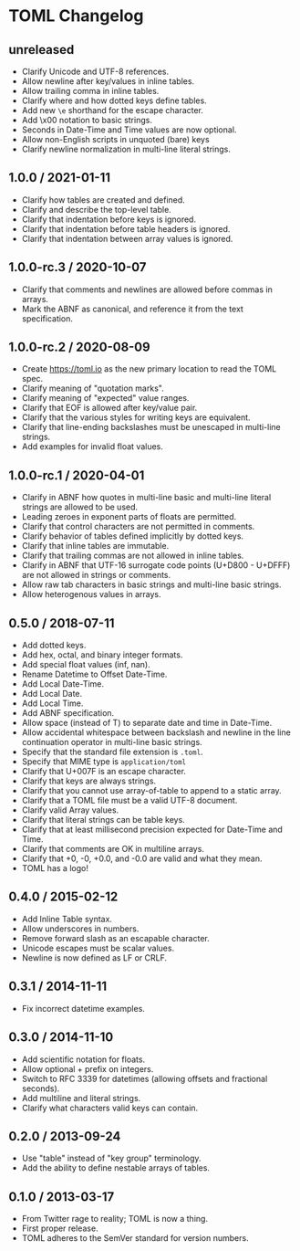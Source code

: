 # TOML Changelog

## unreleased

- Clarify Unicode and UTF-8 references.
- Allow newline after key/values in inline tables.
- Allow trailing comma in inline tables.
- Clarify where and how dotted keys define tables.
- Add new `\e` shorthand for the escape character.
- Add \x00 notation to basic strings.
- Seconds in Date-Time and Time values are now optional.
- Allow non-English scripts in unquoted (bare) keys
- Clarify newline normalization in multi-line literal strings.

## 1.0.0 / 2021-01-11

- Clarify how tables are created and defined.
- Clarify and describe the top-level table.
- Clarify that indentation before keys is ignored.
- Clarify that indentation before table headers is ignored.
- Clarify that indentation between array values is ignored.

## 1.0.0-rc.3 / 2020-10-07

- Clarify that comments and newlines are allowed before commas in arrays.
- Mark the ABNF as canonical, and reference it from the text specification.

## 1.0.0-rc.2 / 2020-08-09

- Create https://toml.io as the new primary location to read the TOML spec.
- Clarify meaning of "quotation marks".
- Clarify meaning of "expected" value ranges.
- Clarify that EOF is allowed after key/value pair.
- Clarify that the various styles for writing keys are equivalent.
- Clarify that line-ending backslashes must be unescaped in multi-line strings.
- Add examples for invalid float values.

## 1.0.0-rc.1 / 2020-04-01

- Clarify in ABNF how quotes in multi-line basic and multi-line literal strings
  are allowed to be used.
- Leading zeroes in exponent parts of floats are permitted.
- Clarify that control characters are not permitted in comments.
- Clarify behavior of tables defined implicitly by dotted keys.
- Clarify that inline tables are immutable.
- Clarify that trailing commas are not allowed in inline tables.
- Clarify in ABNF that UTF-16 surrogate code points (U+D800 - U+DFFF) are not
  allowed in strings or comments.
- Allow raw tab characters in basic strings and multi-line basic strings.
- Allow heterogenous values in arrays.

## 0.5.0 / 2018-07-11

- Add dotted keys.
- Add hex, octal, and binary integer formats.
- Add special float values (inf, nan).
- Rename Datetime to Offset Date-Time.
- Add Local Date-Time.
- Add Local Date.
- Add Local Time.
- Add ABNF specification.
- Allow space (instead of T) to separate date and time in Date-Time.
- Allow accidental whitespace between backslash and newline in the line
  continuation operator in multi-line basic strings.
- Specify that the standard file extension is `.toml`.
- Specify that MIME type is `application/toml`
- Clarify that U+007F is an escape character.
- Clarify that keys are always strings.
- Clarify that you cannot use array-of-table to append to a static array.
- Clarify that a TOML file must be a valid UTF-8 document.
- Clarify valid Array values.
- Clarify that literal strings can be table keys.
- Clarify that at least millisecond precision expected for Date-Time and Time.
- Clarify that comments are OK in multiline arrays.
- Clarify that +0, -0, +0.0, and -0.0 are valid and what they mean.
- TOML has a logo!

## 0.4.0 / 2015-02-12

- Add Inline Table syntax.
- Allow underscores in numbers.
- Remove forward slash as an escapable character.
- Unicode escapes must be scalar values.
- Newline is now defined as LF or CRLF.

## 0.3.1 / 2014-11-11

- Fix incorrect datetime examples.

## 0.3.0 / 2014-11-10

- Add scientific notation for floats.
- Allow optional + prefix on integers.
- Switch to RFC 3339 for datetimes (allowing offsets and fractional seconds).
- Add multiline and literal strings.
- Clarify what characters valid keys can contain.

## 0.2.0 / 2013-09-24

- Use "table" instead of "key group" terminology.
- Add the ability to define nestable arrays of tables.

## 0.1.0 / 2013-03-17

- From Twitter rage to reality; TOML is now a thing.
- First proper release.
- TOML adheres to the SemVer standard for version numbers.
